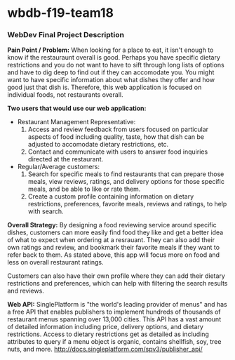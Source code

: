 # wbdb-f19-team18

<h3>WebDev Final Project Description</h3>

<b>Pain Point / Problem:</b>
When looking for a place to eat, it isn't enough to know if the restauraunt overall is good. Perhaps you have specific dietary restrictions and you do not want to have to sift through long lists of options and have to dig deep to find out if they can accomodate you. You might want to have specific information about what dishes they offer and how good just that dish is. Therefore, this web application is focused on individual foods, not restaurants overall. 

<b>Two users that would use our web application:</b>
<ul>
  <li>Restaurant Management Representative:
    <ol>
      <li>Access and review feedback from users focused on particular aspects of food including quality, taste, how that dish can be adjusted to accomodate dietary restrictions, etc.</li>
      <li>Contact and communicate with users to answer food inquiries directed at the restaurant.</li>
  </li></ol>
  <li>Regular/Average customers:
    <ol>
      <li>Search for specific meals to find restaurants that can prepare those meals, view reviews, ratings, and delivery options for those specific meals, and be able to like or rate them.</li>
      <li>Create a custom profile containing information on dietary restrictions, preferences, favorite meals, reviews and ratings, to help with search.</li></ol>
   </li></ul>
    
<b>Overall Strategy:</b>
By designing a food reviewing service around specific dishes, customers can more easily find food they like and get a better idea of what to expect when ordering at a resrauant. They can also add their own ratings and review, and bookmark their favorite meals if they want to refer back to them. As stated above, this app will focus more on food and less on overall restaurant ratings. 

Customers can also have their own profile where they can add their dietary restrictions and preferences, which can help with filtering the search results and reviews.

<b>Web API:</b>
SinglePlatform is "the world's leading provider of menus" and has a free API that enables publishers to implement hundreds of thousands of restaurant menus spanning over 13,000 cities. This API has a vast amount of detailed information including price, delivery options, and dietary restrictions. Access to dietary restrictions get as detailed as including attributes to query if a menu object is organic, contains shellfish, soy, tree nuts, and more. 
http://docs.singleplatform.com/spv3/publisher_api/

